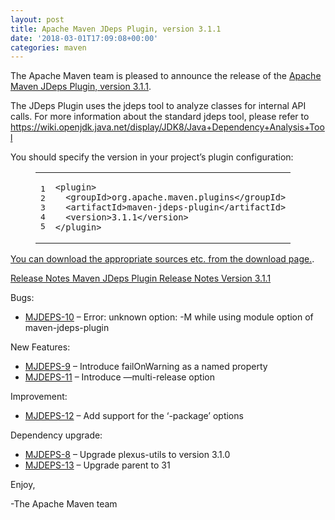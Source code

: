 ```yaml
---
layout: post
title: Apache Maven JDeps Plugin, version 3.1.1
date: '2018-03-01T17:09:08+00:00'
categories: maven
---
```

<div class="entry-content"><p>The Apache Maven team is pleased to announce the release of the
<a href="http://maven.apache.org/plugins/maven-jdeps-plugin/">Apache Maven JDeps Plugin, version 3.1.1</a>.</p>

<p>The JDeps Plugin uses the jdeps tool to analyze classes for internal API calls.
For more information about the standard jdeps tool, please refer to
<a href="https://wiki.openjdk.java.net/display/JDK8/Java+Dependency+Analysis+Tool">https://wiki.openjdk.java.net/display/JDK8/Java+Dependency+Analysis+Tool</a></p>

<p>You should specify the version in your project&rsquo;s plugin configuration:</p>

<figure class='code'><figcaption><span></span></figcaption><div class="highlight"><table><tr><td class="gutter"><pre class="line-numbers"><span class='line-number'>1</span>
<span class='line-number'>2</span>
<span class='line-number'>3</span>
<span class='line-number'>4</span>
<span class='line-number'>5</span>
</pre></td><td class='code'><pre><code class='xml'><span class='line'><span class="nt">&lt;plugin&gt;</span>
</span><span class='line'>  <span class="nt">&lt;groupId&gt;</span>org.apache.maven.plugins<span class="nt">&lt;/groupId&gt;</span>
</span><span class='line'>  <span class="nt">&lt;artifactId&gt;</span>maven-jdeps-plugin<span class="nt">&lt;/artifactId&gt;</span>
</span><span class='line'>  <span class="nt">&lt;version&gt;</span>3.1.1<span class="nt">&lt;/version&gt;</span>
</span><span class='line'><span class="nt">&lt;/plugin&gt;</span>
</span></code></pre></td></tr></table></div></figure>


<p><a href="http://maven.apache.org/plugins/maven-jdeps-plugin/download.cgi">You can download the appropriate sources etc. from the download page.</a>.</p>

<!-- more -->


<p><a href="https://issues.apache.org/jira/secure/ReleaseNote.jspa?projectId=12319223&amp;version=12341552&amp;styleName=Text">Release Notes Maven JDeps Plugin Release Notes Version 3.1.1</a></p>

<p>Bugs:</p>

<ul>
<li><a href="https://issues.apache.org/jira/browse/MJDEPS-10">MJDEPS-10</a> &ndash; Error: unknown option: -M while using module option of maven-jdeps-plugin</li>
</ul>


<p>New Features:</p>

<ul>
<li><a href="https://issues.apache.org/jira/browse/MJDEPS-9">MJDEPS-9</a> &ndash; Introduce failOnWarning as a named property</li>
<li><a href="https://issues.apache.org/jira/browse/MJDEPS-11">MJDEPS-11</a> &ndash; Introduce &mdash;multi-release option</li>
</ul>


<p>Improvement:</p>

<ul>
<li><a href="https://issues.apache.org/jira/browse/MJDEPS-12">MJDEPS-12</a> &ndash; Add support for the &lsquo;-package&rsquo; options</li>
</ul>


<p>Dependency upgrade:</p>

<ul>
<li><a href="https://issues.apache.org/jira/browse/MJDEPS-8">MJDEPS-8</a> &ndash; Upgrade plexus-utils to version 3.1.0</li>
<li><a href="https://issues.apache.org/jira/browse/MJDEPS-13">MJDEPS-13</a> &ndash; Upgrade parent to 31</li>
</ul>


<p>Enjoy,</p>

<p>-The Apache Maven team</p>
</div>
